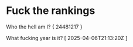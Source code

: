 # Fuck the rankings

Who the hell am I?
{ 24481217 }

What fucking year is it?
[ 2025-04-06T21:13:20Z ]
